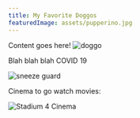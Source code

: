 ```yaml
---
title: My Favorite Doggos
featuredImage: assets/pupperino.jpg
---
```

Content goes here!
![doggo](assets/pupperino.jpg)



Blah blah blah COVID 19

![sneeze guard](assets/41gx1reiscl._ac_sy355_.jpg)

Cinema to go watch movies:

![Stadium 4 Cinema](assets/canvas1logo.png)